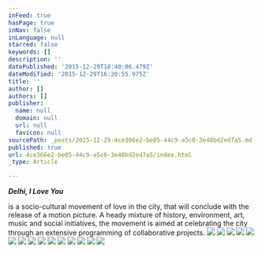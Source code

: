 ```yaml
---
inFeed: true
hasPage: true
inNav: false
inLanguage: null
starred: false
keywords: []
description: ''
datePublished: '2015-12-29T18:40:06.479Z'
dateModified: '2015-12-29T16:20:55.975Z'
title: ''
author: []
authors: []
publisher:
  name: null
  domain: null
  url: null
  favicon: null
sourcePath: _posts/2015-12-29-4ce366e2-be05-44c9-a5c0-3e48bd2ed7a5.md
published: true
url: 4ce366e2-be05-44c9-a5c0-3e48bd2ed7a5/index.html
_type: Article

---
```

_**Delhi, I Love You**_

is a socio-cultural movement of love in the city, that will conclude with the release of a motion picture. A heady mixture of history, environment, art, music and social initiatives, the movement is aimed at celebrating the city through an extensive programming of collaborative projects. ![](https://the-grid-user-content.s3-us-west-2.amazonaws.com/c8d874ad-ce33-43fc-8de8-74484d75362d.jpg)
![](https://the-grid-user-content.s3-us-west-2.amazonaws.com/7d7b2e32-8d97-45af-b769-ab70bd112b08.jpg)
![](https://the-grid-user-content.s3-us-west-2.amazonaws.com/dd4596f0-866c-4804-99e7-03e5b0003a6d.jpg)
![](https://the-grid-user-content.s3-us-west-2.amazonaws.com/f6ca33ad-5c02-4d6d-b81a-23ce58e09809.jpg)
![](https://the-grid-user-content.s3-us-west-2.amazonaws.com/e2d0d3f6-0c20-4098-96e3-b2e4ec76388b.jpg)
![](https://the-grid-user-content.s3-us-west-2.amazonaws.com/e838fa17-b814-466e-940a-bdcd717cc179.jpg)
![](https://the-grid-user-content.s3-us-west-2.amazonaws.com/15604baf-5afb-4420-b26e-ef18f0540248.jpg)
![](https://the-grid-user-content.s3-us-west-2.amazonaws.com/49a93fa1-fdcd-45c1-a4be-046e45016e5b.jpg)
![](https://the-grid-user-content.s3-us-west-2.amazonaws.com/18d86c27-d100-4635-b99b-d99ae82496a9.jpg)
![](https://the-grid-user-content.s3-us-west-2.amazonaws.com/79ff3430-7870-433d-98ca-32097304ecec.png)
![](https://the-grid-user-content.s3-us-west-2.amazonaws.com/f6d8d6b2-acf6-4aba-9d3a-a7afa9a9040f.png)
![](https://the-grid-user-content.s3-us-west-2.amazonaws.com/959f1e3c-886c-4557-83d6-2e7255ae7c41.png)
![](https://the-grid-user-content.s3-us-west-2.amazonaws.com/0e869af4-2750-4fca-8d3b-ba340dba1c37.jpg)
![](https://the-grid-user-content.s3-us-west-2.amazonaws.com/00ddaaee-852a-46cb-a820-e00b96389e84.jpg)
![](https://the-grid-user-content.s3-us-west-2.amazonaws.com/fcf67e14-1677-4517-9f79-06cee8b62686.jpg)
